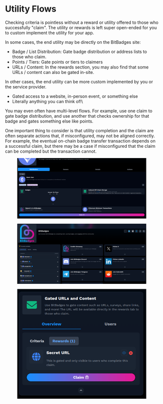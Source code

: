 # Utility Flows

Checking criteria is pointless without a reward or utility offered to those who successfully "claim". The utility or rewards is left super open-ended for you to custom implement the utility for your app.&#x20;

In some cases, the end utility may be directly on the BitBadges site:

* Badge / List Distribution: Gate badge distribution or address lists to those who claim.
* Points / Tiers: Gate points or tiers to claimers
* URLs / Content: In the rewards section, you may also find that some URLs / content can also be gated in-site.

In other cases, the end utility can be more custom implemented by you or the service provider.

* Gated access to a website, in-person event, or something else
* Literally anything you can think of!\\

You may even often have multi-level flows. For example, use one claim to gate badge distribution, and use another that checks ownership for that badge and gates something else like points.

One important thing to consider is that utility completion and the claim are often separate actions that, if misconfigured, may not be aligned correctly. For example, the eventual on-chain badge transfer transaction depends on a successful claim, but there may be a case if misconfigured that the claim can be completed but the transaction cannot.

<figure><img src="../../.gitbook/assets/image (2) (1).png" alt=""><figcaption></figcaption></figure>

<figure><img src="../../.gitbook/assets/image (3) (1).png" alt=""><figcaption></figcaption></figure>



<figure><img src="../../.gitbook/assets/image (4).png" alt=""><figcaption></figcaption></figure>

